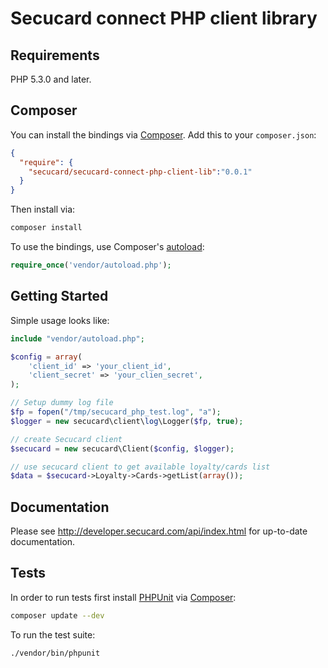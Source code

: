 # Secucard connect PHP client library

## Requirements

PHP 5.3.0 and later.

## Composer

You can install the bindings via [Composer](http://getcomposer.org/). Add this to your `composer.json`:

```json
{
  "require": {
    "secucard/secucard-connect-php-client-lib":"0.0.1"
  }
}
```

Then install via:

```bash
composer install
```

To use the bindings, use Composer's [autoload](https://getcomposer.org/doc/00-intro.md#autoloading):

```php
require_once('vendor/autoload.php');
```

## Getting Started

Simple usage looks like:

```php
include "vendor/autoload.php";

$config = array(
    'client_id' => 'your_client_id',
    'client_secret' => 'your_clien_secret',
);

// Setup dummy log file
$fp = fopen("/tmp/secucard_php_test.log", "a");
$logger = new secucard\client\log\Logger($fp, true);

// create Secucard client
$secucard = new secucard\Client($config, $logger);

// use secucard client to get available loyalty/cards list
$data = $secucard->Loyalty->Cards->getList(array());
```

## Documentation

Please see http://developer.secucard.com/api/index.html for up-to-date documentation.

## Tests

In order to run tests first install [PHPUnit](http://packagist.org/packages/phpunit/phpunit) via [Composer](http://getcomposer.org/):

```bash
composer update --dev
```

To run the test suite:

```bash
./vendor/bin/phpunit
```
